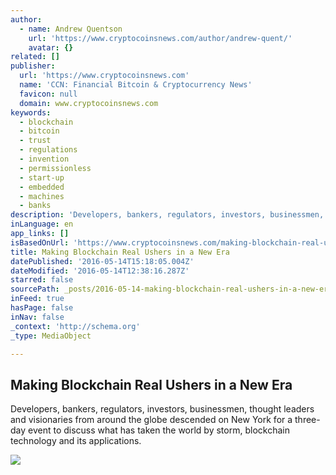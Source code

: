 ```yaml
---
author:
  - name: Andrew Quentson
    url: 'https://www.cryptocoinsnews.com/author/andrew-quent/'
    avatar: {}
related: []
publisher:
  url: 'https://www.cryptocoinsnews.com'
  name: 'CCN: Financial Bitcoin & Cryptocurrency News'
  favicon: null
  domain: www.cryptocoinsnews.com
keywords:
  - blockchain
  - bitcoin
  - trust
  - regulations
  - invention
  - permissionless
  - start-up
  - embedded
  - machines
  - banks
description: 'Developers, bankers, regulators, investors, businessmen, thought leaders and visionaries from around the globe descended on New York for a three-day event to discuss what has taken the world by storm, blockchain technology and its applications.'
inLanguage: en
app_links: []
isBasedOnUrl: 'https://www.cryptocoinsnews.com/making-blockchain-real-ushers-new-era/'
title: Making Blockchain Real Ushers in a New Era
datePublished: '2016-05-14T15:18:05.004Z'
dateModified: '2016-05-14T12:38:16.287Z'
starred: false
sourcePath: _posts/2016-05-14-making-blockchain-real-ushers-in-a-new-era.md
inFeed: true
hasPage: false
inNav: false
_context: 'http://schema.org'
_type: MediaObject

---
```

<article style=""><h1>Making Blockchain Real Ushers in a New Era</h1><p>Developers, bankers, regulators, investors, businessmen, thought leaders and visionaries from around the globe descended on New York for a three-day event to discuss what has taken the world by storm, blockchain technology and its applications.</p><img src="https://www.cryptocoinsnews.com/wp-content/uploads/2015/12/regulation.jpg" /></article>